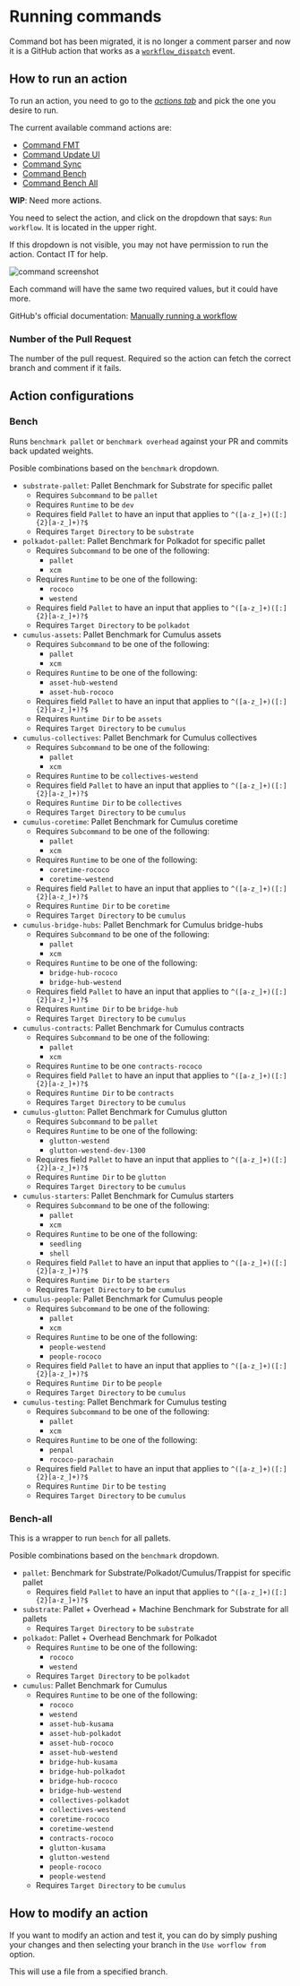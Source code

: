 # Running commands

Command bot has been migrated, it is no longer a comment parser and now it is a GitHub action that works as a [`workflow_dispatch`](https://docs.github.com/en/actions/using-workflows/events-that-trigger-workflows#workflow_dispatch) event.

## How to run an action

To run an action, you need to go to the [_actions tab_](https://github.com/paritytech/polkadot-sdk/actions) and pick the one you desire to run.

The current available command actions are:

- [Command FMT](https://github.com/paritytech/polkadot-sdk/actions/workflows/command-fmt.yml)
- [Command Update UI](https://github.com/paritytech/polkadot-sdk/actions/workflows/command-update-ui.yml)
- [Command Sync](https://github.com/paritytech/polkadot-sdk/actions/workflows/command-sync.yml)
- [Command Bench](https://github.com/paritytech/polkadot-sdk/actions/workflows/command-bench.yml)
- [Command Bench All](https://github.com/paritytech/polkadot-sdk/actions/workflows/command-bench-all.yml)

**WIP**: Need more actions.

You need to select the action, and click on the dropdown that says: `Run workflow`. It is located in the upper right.

If this dropdown is not visible, you may not have permission to run the action. Contact IT for help.

![command screenshot](command-screnshot.png)

Each command will have the same two required values, but it could have more.

GitHub's official documentation: [Manually running a workflow](https://docs.github.com/en/actions/using-workflows/manually-running-a-workflow)

### Number of the Pull Request

The number of the pull request. Required so the action can fetch the correct branch and comment if it fails.

## Action configurations

### Bench

Runs `benchmark pallet` or `benchmark overhead` against your PR and commits back updated weights.

Posible combinations based on the `benchmark` dropdown.

- `substrate-pallet`: Pallet Benchmark for Substrate for specific pallet
  - Requires `Subcommand` to be `pallet`
  - Requires `Runtime` to be `dev`
  - Requires field `Pallet` to have an input that applies to `^([a-z_]+)([:]{2}[a-z_]+)?$`
  - Requires `Target Directory` to be `substrate`
- `polkadot-pallet`: Pallet Benchmark for Polkadot for specific pallet
  - Requires `Subcommand` to be one of the following:
    - `pallet`
    - `xcm`
  - Requires `Runtime` to be one of the following:
    - `rococo`
    - `westend`
  - Requires field `Pallet` to have an input that applies to `^([a-z_]+)([:]{2}[a-z_]+)?$`
  - Requires `Target Directory` to be `polkadot`
- `cumulus-assets`: Pallet Benchmark for Cumulus assets
  - Requires `Subcommand` to be one of the following:
    - `pallet`
    - `xcm`
  - Requires `Runtime` to be one of the following:
    - `asset-hub-westend`
    - `asset-hub-rococo`
  - Requires field `Pallet` to have an input that applies to `^([a-z_]+)([:]{2}[a-z_]+)?$`
  - Requires `Runtime Dir` to be `assets`
  - Requires `Target Directory` to be `cumulus`
- `cumulus-collectives`: Pallet Benchmark for Cumulus collectives
  - Requires `Subcommand` to be one of the following:
    - `pallet`
    - `xcm`
  - Requires `Runtime` to be `collectives-westend`
  - Requires field `Pallet` to have an input that applies to `^([a-z_]+)([:]{2}[a-z_]+)?$`
  - Requires `Runtime Dir` to be `collectives`
  - Requires `Target Directory` to be `cumulus`
- `cumulus-coretime`: Pallet Benchmark for Cumulus coretime
  - Requires `Subcommand` to be one of the following:
    - `pallet`
    - `xcm`
  - Requires `Runtime` to be one of the following:
    - `coretime-rococo`
    - `coretime-westend`
  - Requires field `Pallet` to have an input that applies to `^([a-z_]+)([:]{2}[a-z_]+)?$`
  - Requires `Runtime Dir` to be `coretime`
  - Requires `Target Directory` to be `cumulus`
- `cumulus-bridge-hubs`: Pallet Benchmark for Cumulus bridge-hubs
  - Requires `Subcommand` to be one of the following:
    - `pallet`
    - `xcm`
  - Requires `Runtime` to be one of the following:
    - `bridge-hub-rococo`
    - `bridge-hub-westend`
  - Requires field `Pallet` to have an input that applies to `^([a-z_]+)([:]{2}[a-z_]+)?$`
  - Requires `Runtime Dir` to be `bridge-hub`
  - Requires `Target Directory` to be `cumulus`
- `cumulus-contracts`: Pallet Benchmark for Cumulus contracts
  - Requires `Subcommand` to be one of the following:
    - `pallet`
    - `xcm`
  - Requires `Runtime` to be one `contracts-rococo`
  - Requires field `Pallet` to have an input that applies to `^([a-z_]+)([:]{2}[a-z_]+)?$`
  - Requires `Runtime Dir` to be `contracts`
  - Requires `Target Directory` to be `cumulus`
- `cumulus-glutton`: Pallet Benchmark for Cumulus glutton
  - Requires `Subcommand` to be `pallet`
  - Requires `Runtime` to be one of the following:
    - `glutton-westend`
    - `glutton-westend-dev-1300`
  - Requires field `Pallet` to have an input that applies to `^([a-z_]+)([:]{2}[a-z_]+)?$`
  - Requires `Runtime Dir` to be `glutton`
  - Requires `Target Directory` to be `cumulus`
- `cumulus-starters`: Pallet Benchmark for Cumulus starters
  - Requires `Subcommand` to be one of the following:
    - `pallet`
    - `xcm`
  - Requires `Runtime` to be one of the following:
    - `seedling`
    - `shell`
  - Requires field `Pallet` to have an input that applies to `^([a-z_]+)([:]{2}[a-z_]+)?$`
  - Requires `Runtime Dir` to be `starters`
  - Requires `Target Directory` to be `cumulus`
- `cumulus-people`: Pallet Benchmark for Cumulus people
  - Requires `Subcommand` to be one of the following:
    - `pallet`
    - `xcm`
  - Requires `Runtime` to be one of the following:
    - `people-westend`
    - `people-rococo`
  - Requires field `Pallet` to have an input that applies to `^([a-z_]+)([:]{2}[a-z_]+)?$`
  - Requires `Runtime Dir` to be `people`
  - Requires `Target Directory` to be `cumulus`
- `cumulus-testing`: Pallet Benchmark for Cumulus testing
  - Requires `Subcommand` to be one of the following:
    - `pallet`
    - `xcm`
  - Requires `Runtime` to be one of the following:
    - `penpal`
    - `rococo-parachain`
  - Requires field `Pallet` to have an input that applies to `^([a-z_]+)([:]{2}[a-z_]+)?$`
  - Requires `Runtime Dir` to be `testing`
  - Requires `Target Directory` to be `cumulus`

### Bench-all

This is a wrapper to run `bench` for all pallets.

Posible combinations based on the `benchmark` dropdown.

- `pallet`: Benchmark for Substrate/Polkadot/Cumulus/Trappist for specific pallet
  - Requires field `Pallet` to have an input that applies to `^([a-z_]+)([:]{2}[a-z_]+)?$`
- `substrate`: Pallet + Overhead + Machine Benchmark for Substrate for all pallets
  - Requires `Target Directory` to be `substrate`
- `polkadot`: Pallet + Overhead Benchmark for Polkadot
  - Requires `Runtime` to be one of the following:
    - `rococo`
    - `westend`
  - Requires `Target Directory` to be `polkadot`
- `cumulus`: Pallet Benchmark for Cumulus
  - Requires `Runtime` to be one of the following:
    - `rococo`
    - `westend`
    - `asset-hub-kusama`
    - `asset-hub-polkadot`
    - `asset-hub-rococo`
    - `asset-hub-westend`
    - `bridge-hub-kusama`
    - `bridge-hub-polkadot`
    - `bridge-hub-rococo`
    - `bridge-hub-westend`
    - `collectives-polkadot`
    - `collectives-westend`
    - `coretime-rococo`
    - `coretime-westend`
    - `contracts-rococo`
    - `glutton-kusama`
    - `glutton-westend`
    - `people-rococo`
    - `people-westend`
  - Requires `Target Directory` to be `cumulus`

## How to modify an action

If you want to modify an action and test it, you can do by simply pushing your changes and then selecting your branch in the `Use worflow from` option.

This will use a file from a specified branch.
